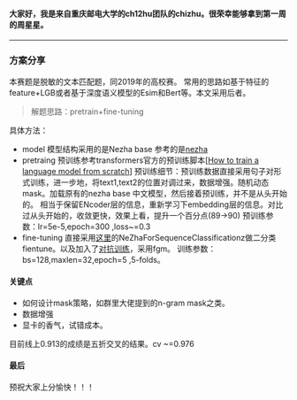 
#### 大家好，我是来自重庆邮电大学的ch12hu团队的chizhu。很荣幸能够拿到第一周的周星星。
----

### 方案分享

本赛题是脱敏的文本匹配题，同2019年的高校赛。
常用的思路如基于特征的feature+LGB或者基于深度语义模型的Esim和Bert等。本文采用后者。

>解题思路：pretrain+fine-tuning

具体方法：
* model
模型结构采用的是Nezha base 参考的是[nezha](https://github.com/lonePatient/NeZha_Chinese_PyTorch)
* pretraing
预训练参考transformers官方的预训练脚本[[How to train a language model from scratch](https://github.com/huggingface/blog/blob/master/notebooks/01_how_to_train.ipynb)]
预训练细节：预训练数据直接采用句子对形式训练，进一步地，将text1,text2的位置对调过来，数据增强。随机动态mask。加载原有的nezha base 中文模型，然后接着预训练，并不是从头开始的。
相当于保留ENcoder层的信息，重新学习下embedding层的信息。对比过从头开始的，收敛更快，效果上看，提升一个百分点(89->90)
预训练参数：lr=5e-5,epoch=300 ,loss~=0.3
* fine-tuning
直接采用[这里](https://github.com/lonePatient/NeZha_Chinese_PyTorch/blob/main/model/modeling_nezha.py)的NeZhaForSequenceClassificationz做二分类fientune。以及加入了[对抗训练](https://fyubang.com/2019/10/15/adversarial-train/)，采用fgm。
训练参数：bs=128,maxlen=32,epoch=5 ,5-folds。

#### 关键点
* 如何设计mask策略，如群里大佬提到的n-gram mask之类。
* 数据增强
* 显卡的香气，试错成本。



目前线上0.913的成绩是五折交叉的结果。cv ~=0.976

#### 最后
预祝大家上分愉快！！！





